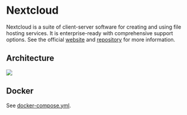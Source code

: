 # Nextcloud

Nextcloud is a suite of client-server software for creating and using file hosting services. It is enterprise-ready with comprehensive support options. See the official [website](https://nextcloud.com/) and [repository](https://github.com/nextcloud/server) for more information.

## Architecture

<img src="https://github.com/bunkerity/bunkerized-nginx/blob/master/examples/nextcloud/architecture.png?raw=true" />

## Docker

See [docker-compose.yml](https://github.com/bunkerity/bunkerized-nginx/blob/master/examples/nextcloud/docker-compose.yml).
